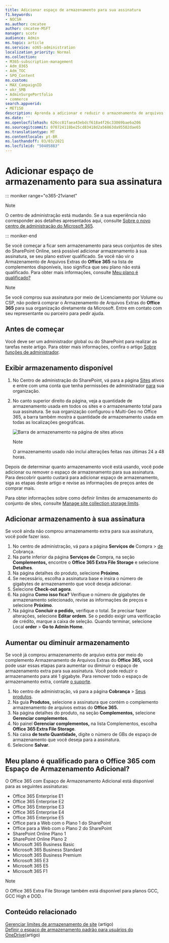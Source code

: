 ```yaml
---
title: Adicionar espaço de armazenamento para sua assinatura
f1.keywords:
- NOCSH
ms.author: cmcatee
author: cmcatee-MSFT
manager: scotv
audience: Admin
ms.topic: article
ms.service: o365-administration
localization_priority: Normal
ms.collection:
- M365-subscription-management
- Adm_O365
- Adm_TOC
- SPO_Content
ms.custom:
- MAX_CampaignID
- okr_SMB
- AdminSurgePortfolio
- commerce
search.appverid:
- MET150
description: Aprenda a adicionar e reduzir o armazenamento de arquivos em sua assinatura do Microsoft 365. Com o armazenamento de arquivos extra, você pode armazenar mais conteúdo no SharePoint Online e no OneDrive.
ms.date: ''
ms.openlocfilehash: 626cc81faea43ebdcf618a4f26c33069bae6a206
ms.sourcegitcommit: 070724118be25cd83418d2a56863da95582dae65
ms.translationtype: MT
ms.contentlocale: pt-BR
ms.lasthandoff: 03/03/2021
ms.locfileid: "50405883"
---
```

# <a name="add-storage-space-for-your-subscription"></a>Adicionar espaço de armazenamento para sua assinatura

::: moniker range="o365-21vianet"

> [!NOTE]
> O centro de administração está mudando. Se a sua experiência não corresponder aos detalhes apresentados aqui, consulte [Sobre o novo centro de administração do Microsoft 365](https://docs.microsoft.com/microsoft-365/admin/microsoft-365-admin-center-preview?view=o365-21vianet&preserve-view=true).

::: moniker-end

Se você começar a ficar sem armazenamento para seus conjuntos de sites do SharePoint Online, será possível adicionar armazenamento à sua assinatura, se seu plano estiver qualificado. Se você não vir o Armazenamento de Arquivos Extras do **Office 365** na lista de complementos disponíveis, isso significa que seu plano não está qualificado. Para obter mais informações, consulte [Meu plano é qualificado?](#is-my-plan-eligible-for-office-365-extra-file-storage)

> [!NOTE]
> Se você comprou sua assinatura por meio de Licenciamento por Volume ou CSP, não poderá comprar o Armazenamento de Arquivos Extras do **Office 365** para sua organização diretamente da Microsoft. Entre em contato com seu representante ou parceiro para pedir ajuda.

## <a name="before-you-begin"></a>Antes de começar

Você deve ser um administrador global ou do SharePoint para realizar as tarefas neste artigo. Para obter mais informações, confira o artigo [Sobre funções de administrador](../admin/add-users/about-admin-roles.md).

## <a name="view-available-storage"></a>Exibir armazenamento disponível

1. No Centro de administração do SharePoint, vá para a página <a href="https://admin.microsoft.com/sharepoint?page=siteManagement&modern=true" target="_blank">Sites</a> ativos e entre com uma conta que tenha permissões de administrador [para](https://docs.microsoft.com/sharepoint/sharepoint-admin-role) sua organização.

2. No canto superior direito da página, veja a quantidade de armazenamento usada em todos os sites e o armazenamento total para sua assinatura. Se sua organização configurou o Multi-Geo no Office 365, a barra também mostra a quantidade de armazenamento usada em todas as localizações geográficas.

   ![Barra de armazenamento na página de sites ativos](https://docs.microsoft.com/sharepoint/sharepointonline/media/active-sites-storage-bar.png)

   > [!NOTE]
   > O armazenamento usado não inclui alterações feitas nas últimas 24 a 48 horas.

Depois de determinar quanto armazenamento você está usando, você pode adicionar ou remover o espaço de armazenamento para sua assinatura. Para descobrir quanto custará para adicionar espaço de armazenamento, siga as etapas deste artigo e revise as informações de preços antes de comprar mais.
  
Para obter informações sobre como definir limites de armazenamento do conjunto de sites, consulte [Manage site collection storage limits](https://docs.microsoft.com/sharepoint/manage-site-collection-storage-limits).
  
## <a name="add-storage-to-your-subscription"></a>Adicionar armazenamento à sua assinatura

Se você ainda não comprou armazenamento extra para sua assinatura, você pode fazer isso.

1. No centro de administração, vá para a página **Serviços de** Compra \> <a href="https://go.microsoft.com/fwlink/p/?linkid=868433" target="_blank">de</a> Cobrança.
2. Na parte inferior da página **Serviços de** Compra, na seção **Complementos,** encontre o **Office 365 Extra File Storage** e selecione **Detalhes**.
3. Na página detalhes do produto, selecione **Próximo**.
4. Se necessário, escolha a assinatura base e insira o número de gigabytes de armazenamento que você deseja adicionar.
5. Selecione **Check-out agora**.
6. Na página **Como isso fica?** Verifique o número de gigabytes de armazenamento selecionado, revise as informações de preços e selecione **Próximo**.
7. Na página **Concluir o pedido,** verifique o total. Se precisar fazer alterações, selecione **Editar ordem**. Se o pedido exigir uma verificação de crédito, marque a caixa de seleção. Quando terminar, selecione Local **order** \> **Go to Admin Home**.

## <a name="increase-or-decrease-storage"></a>Aumentar ou diminuir armazenamento

Se você já comprou armazenamento de arquivo extra por meio do complemento Armazenamento de Arquivos Extras do **Office 365,** você pode usar essas etapas para aumentar ou diminuir o espaço de armazenamento extra para sua assinatura. Você pode reduzir o armazenamento para até 1 gigabyte. Para remover todo o espaço de armazenamento extra, contate [o suporte](../admin/contact-support-for-business-products.md).

1. No centro de administração, vá para a página **Cobrança** \> <a href="https://go.microsoft.com/fwlink/p/?linkid=842054" target="_blank">Seus produtos</a>.
2. Na guia **Produtos,** selecione a assinatura que contém o complemento armazenamento de arquivos extras do **Office 365.**
3. Na página detalhes do produto, na seção **Complementos,** selecione **Gerenciar complementos**.
4. No painel **Gerenciar complementos,** na  lista Complementos, escolha **Office 365 Extra File Storage**.
5. Na caixa **de texto Quantidade,** digite o número de GBs de espaço de armazenamento que você deseja para a assinatura.
6. Selecione **Salvar**.

## <a name="is-my-plan-eligible-for-office-365-extra-file-storage"></a>Meu plano é qualificado para o Office 365 com Espaço de Armazenamento Adicional?

O Office 365 com Espaço de Armazenamento Adicional está disponível para as seguintes assinaturas:
  
- Office 365 Enterprise E1
- Office 365 Enterprise E2
- Office 365 Enterprise E3
- Office 365 Enterprise E4
- Office 365 Enterprise E5
- Office para a Web com o Plano 1 do SharePoint
- Office para a Web com o Plano 2 do SharePoint
- SharePoint Online Plano 1
- SharePoint Online Plano 2
- Microsoft 365 Business Basic
- Microsoft 365 Business Standard
- Microsoft 365 Business Premium
- Microsoft 365 E3
- Microsoft 365 E5
- Microsoft 365 F1

> [!NOTE]
> O Office 365 Extra File Storage também está disponível para planos GCC, GCC High e DOD.

## <a name="related-content"></a>Conteúdo relacionado

[Gerenciar limites de armazenamento de site](ttps://docs.microsoft.com/sharepoint/manage-site-collection-storage-limits) (artigo)\
[Definir o espaço de armazenamento padrão para usuários do OneDrive](https://docs.microsoft.com/onedrive/set-default-storage-space)(artigo)